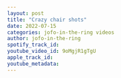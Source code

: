 ```yaml
---
layout: post
title: "Crazy chair shots"
date: 2022-07-15
categories: jofo-in-the-ring videos
author: jofo-in-the-ring
spotify_track_id: 
youtube_video_id: 9oMgjR1gTgU
apple_track_id: 
youtube_metadata: 
---
```


